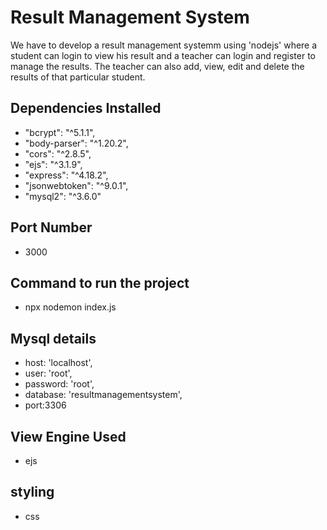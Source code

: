 # Result Management System

We have to develop a result management systemm using 'nodejs' where a student can login to view his result and a teacher can login and register to manage the results. The teacher can also add, view, edit and delete the results of that particular student.

## Dependencies Installed

- "bcrypt": "^5.1.1",
- "body-parser": "^1.20.2",
- "cors": "^2.8.5",
- "ejs": "^3.1.9",
- "express": "^4.18.2",
- "jsonwebtoken": "^9.0.1",
- "mysql2": "^3.6.0"

## Port Number

- 3000

## Command to run the project

- npx nodemon index.js

## Mysql details

- host: 'localhost',
- user: 'root',
- password: 'root',
- database: 'resultmanagementsystem',
- port:3306

## View Engine Used

- ejs

## styling

- css